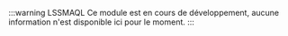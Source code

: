 :::warning LSSMAQL
Ce module est en cours de développement, aucune information n'est disponible ici pour le moment.
:::

